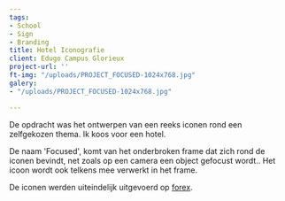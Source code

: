 ```yaml
---
tags:
- School
- Sign
- Branding
title: Hotel Iconografie
client: Edugo Campus Glorieux
project-url: ''
ft-img: "/uploads/PROJECT_FOCUSED-1024x768.jpg"
galery:
- "/uploads/PROJECT_FOCUSED-1024x768.jpg"

---
```

De opdracht was het ontwerpen van een reeks iconen rond een zelfgekozen thema. Ik koos voor een hotel.   
  
De naam 'Focused', komt van het onderbroken frame dat zich rond de iconen bevindt, net zoals op een camera een object gefocust wordt.. Het icoon wordt ook telkens mee verwerkt in het frame.   
  
De iconen werden uiteindelijk uitgevoerd op [forex](https://lennertderyck.be/grafische-termen#forex).